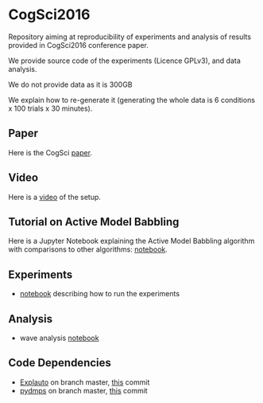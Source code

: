 # CogSci2016
Repository aiming at reproducibility of experiments and analysis of results provided in CogSci2016 conference paper.

We provide source code of the experiments (Licence GPLv3), and data analysis. 

We do not provide data as it is 300GB

We explain how to re-generate it (generating the whole data is 6 conditions x 100 trials x 30 minutes).

## Paper
Here is the CogSci [paper](http://sforestier.com/sites/default/files/Forestier2016Curiosity.pdf).

## Video 
Here is a [video](https://www.youtube.com/watch?v=08TsrosPPwU) of the setup. 

## Tutorial on Active Model Babbling
Here is a Jupyter Notebook explaining the Active Model Babbling algorithm with comparisons to other algorithms: [notebook](http://nbviewer.jupyter.org/github/sebastien-forestier/ExplorationAlgorithms/blob/master/main.ipynb).

## Experiments ##
* [notebook](http://nbviewer.jupyter.org/github/sebastien-forestier/CogSci2016/blob/master/notebook/experiments.ipynb) describing how to run the experiments

## Analysis ##
* wave analysis [notebook](http://nbviewer.jupyter.org/github/sebastien-forestier/CogSci2016/blob/master/notebook/analysis_waves.ipynb)

## Code Dependencies ##
* [Explauto](https://github.com/flowersteam/explauto) on branch master, [this](https://github.com/flowersteam/explauto/commit/a26d3605944806da7e39e9d03cf53c753ce794d9) commit
* [pydmps](https://github.com/sebastien-forestier/pydmps) on branch master, [this](https://github.com/sebastien-forestier/pydmps/commit/464450d99ec8be962d54270164861a56eb94993c) commit
